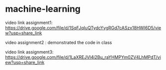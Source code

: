 # machine-learning

video link assignment1: https://drive.google.com/file/d/1SqFJqIuQTydcYvgRGd7cASzx18HWl6D5/view?usp=share_link


video assignment2 : demonstrated the code in class

video link assignment3: https://drive.google.com/file/d/1LaXREJVl4i2Bu_raYHMPYm0ZV4LhMPdT/view?usp=share_link

